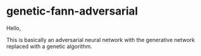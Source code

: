 # genetic-fann-adversarial

Hello, 

This is basically an adversarial neural network with the generative network replaced with a genetic algorithm.
